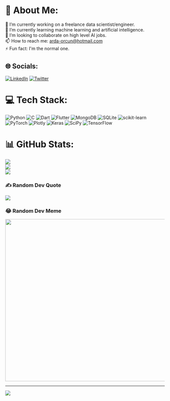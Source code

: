 

# 💫 About Me:
🔭 I’m currently working on a freelance data scientist/engineer.<br>🌱 I’m currently learning machine learning and artificial intelligence.<br>👯 I’m looking to collaborate on high level AI jobs.<br>📫 How to reach me: arda-orcun@hotmail.com<br>⚡ Fun fact: I'm the normal one.


## 🌐 Socials:
[![LinkedIn](https://img.shields.io/badge/LinkedIn-%230077B5.svg?logo=linkedin&logoColor=white)](https://linkedin.com/in/https://www.linkedin.com/in/ardaorcun/) [![Twitter](https://img.shields.io/badge/Twitter-%231DA1F2.svg?logo=Twitter&logoColor=white)](https://twitter.com/https://twitter.com/dantestea1er) 

# 💻 Tech Stack:
![Python](https://img.shields.io/badge/python-3670A0?style=plastic&logo=python&logoColor=ffdd54) ![C](https://img.shields.io/badge/c-%2300599C.svg?style=plastic&logo=c&logoColor=white) ![Dart](https://img.shields.io/badge/dart-%230175C2.svg?style=plastic&logo=dart&logoColor=white) ![Flutter](https://img.shields.io/badge/Flutter-%2302569B.svg?style=plastic&logo=Flutter&logoColor=white) ![MongoDB](https://img.shields.io/badge/MongoDB-%234ea94b.svg?style=plastic&logo=mongodb&logoColor=white) ![SQLite](https://img.shields.io/badge/sqlite-%2307405e.svg?style=plastic&logo=sqlite&logoColor=white) ![scikit-learn](https://img.shields.io/badge/scikit--learn-%23F7931E.svg?style=plastic&logo=scikit-learn&logoColor=white) ![PyTorch](https://img.shields.io/badge/PyTorch-%23EE4C2C.svg?style=plastic&logo=PyTorch&logoColor=white) ![Plotly](https://img.shields.io/badge/Plotly-%233F4F75.svg?style=plastic&logo=plotly&logoColor=white) ![Keras](https://img.shields.io/badge/Keras-%23D00000.svg?style=plastic&logo=Keras&logoColor=white) ![SciPy](https://img.shields.io/badge/SciPy-%230C55A5.svg?style=plastic&logo=scipy&logoColor=%white) ![TensorFlow](https://img.shields.io/badge/TensorFlow-%23FF6F00.svg?style=plastic&logo=TensorFlow&logoColor=white)
# 📊 GitHub Stats:
![](https://github-readme-stats.vercel.app/api?username=Stealeristaken&theme=great-gatsby&hide_border=false&include_all_commits=true&count_private=true)<br/>
![](https://github-readme-streak-stats.herokuapp.com/?user=Stealeristaken&theme=great-gatsby&hide_border=false)<br/>
![](https://github-readme-stats.vercel.app/api/top-langs/?username=Stealeristaken&theme=great-gatsby&hide_border=false&include_all_commits=true&count_private=true&layout=compact)

### ✍️ Random Dev Quote
![](https://quotes-github-readme.vercel.app/api?type=horizontal&theme=merko)

### 😂 Random Dev Meme
<img src="https://rm.up.railway.app/" width="512px"/>

---
[![](https://visitcount.itsvg.in/api?id=Stealeristaken&icon=0&color=0)](https://visitcount.itsvg.in)

<!-- Proudly created with GPRM ( https://gprm.itsvg.in ) -->
